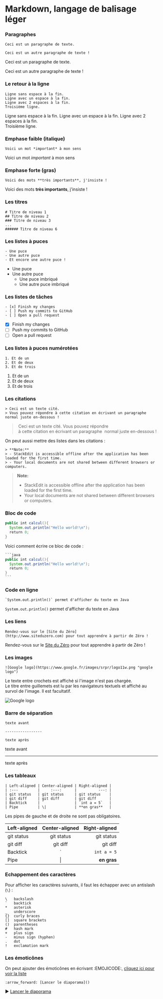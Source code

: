 # Markdown, langage de balisage léger

### Paragraphes
```
Ceci est un paragraphe de texte.

Ceci est un autre paragraphe de texte !
```
Ceci est un paragraphe de texte.

Ceci est un autre paragraphe de texte !

### Le retour à la ligne
```
Ligne sans espace à la fin.
Ligne avec un espace à la fin.
Ligne avec 2 espaces à la fin.  
Troisième ligne.
```
Ligne sans espace à la fin.
Ligne avec un espace à la fin.
Ligne avec 2 espaces à la fin.  
Troisième ligne.

### Emphase faible (italique)
```
Voici un mot *important* à mon sens
```
Voici un mot *important* à mon sens

### Emphase forte (gras)
```
Voici des mots **très importants**, j'insiste !
```
Voici des mots **très importants**, j'insiste !

### Les titres
```
# Titre de niveau 1
## Titre de niveau 2
### Titre de niveau 3
...
###### Titre de niveau 6
```

### Les listes à puces
```
- Une puce
- Une autre puce
- Et encore une autre puce !
```
- Une puce
- Une autre puce
  - Une puce imbriqué
  - Une autre puce imbriqué

### Les listes de tâches
```
- [x] Finish my changes
- [ ] Push my commits to GitHub
- [ ] Open a pull request
```
- [x] Finish my changes
- [ ] Push my commits to GitHub
- [ ] Open a pull request

### Les listes à puces numérotées
```
1. Et de un
2. Et de deux
3. Et de trois
```
1. Et de un
2. Et de deux
3. Et de trois

### Les citations
```
> Ceci est un texte cité.
> Vous pouvez répondre à cette citation en écrivant un paragraphe normal juste en-dessous !
```
> Ceci est un texte cité. Vous pouvez répondre
> à cette citation en écrivant un paragraphe
> normal juste en-dessous !

On peut aussi mettre des listes dans les citations :
```
> **Note:**
> - StackEdit is accessible offline after the application has been loaded for the first time.
> - Your local documents are not shared between different browsers or computers.
```
> **Note:**
> - StackEdit is accessible offline after the application has been loaded for the first time.
> - Your local documents are not shared between different browsers or computers.

### Bloc de code
```java
public int calcul(){
  System.out.println("Hello world!\n");
  return 0;
}
```

Voici comment écrire ce bloc de code :
````java
```java
public int calcul(){
  System.out.println("Hello world!\n");
  return 0;
}
```
````

### Code en ligne
```
`System.out.println()` permet d'afficher du texte en Java
```
`System.out.println()` permet d'afficher du texte en Java

### Les liens
```
Rendez-vous sur le [Site du Zéro](http://www.siteduzero.com) pour tout apprendre à partir de Zéro !
```
Rendez-vous sur le [Site du Zéro](http://www.siteduzero.com) pour tout apprendre à partir de Zéro !

### Les images
```
![Google logo](https://www.google.fr/images/srpr/logo11w.png "google logo")
```
Le texte entre crochets est affiché si l'image n'est pas chargée.  
Le titre entre guillemets est lu par les navigateurs textuels et affiché au survol de l'image. Il est facultatif.

![Google logo](https://www.google.fr/images/srpr/logo11w.png "google logo")


### Barre de séparation
```
texte avant

-----------------

texte après
```

texte avant

-----------------

texte après

### Les tableaux
```
| Left-aligned | Center-aligned | Right-aligned |
| :---         |     :---:      |          ---: |
| git status   | git status     | git status    |
| git diff     | git diff       | git diff      |
| Backtick     | `              | `int a = 5`   |
| Pipe         | \|             | **en gras**   |
```
Les pipes de gauche et de droite ne sont pas obligatoires.

| Left-aligned | Center-aligned | Right-aligned |
| :---         |     :---:      |          ---: |
| git status   | git status     | git status    |
| git diff     | git diff       | git diff      |
| Backtick     | `              | `int a = 5`   |
| Pipe         | \|             | **en gras**   |

### Echappement des caractères
Pour afficher les caractères suivants, il faut les échapper avec un antislash (`\`) :
```
\   backslash
`   backtick
*   asterisk
_   underscore
{}  curly braces
[]  square brackets
()  parentheses
#   hash mark
+   plus sign
-   minus sign (hyphen)
.   dot
!   exclamation mark
```

### Les émoticônes
On peut ajouter des émoticônes en écrivant :EMOJICODE:, [cliquez ici pour voir la liste](https://www.webpagefx.com/tools/emoji-cheat-sheet/)
```
:arrow_forward: [Lancer le diaporama]()
```
:arrow_forward: [Lancer le diaporama]()

